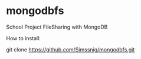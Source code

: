 # mongodbfs
School Project FileSharing with MongoDB


How to install:

git clone https://github.com/Simssnig/mongodbfs.git

